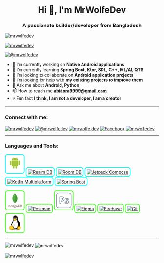<h1 align="center">Hi 👋, I'm MrWolfeDev</h1>
<h3 align="center">A passionate builder/developer from Bangladesh</h3>

<p align="left"> <img src="https://komarev.com/ghpvc/?username=mrwolfedev&label=Profile%20views&color=0e75b6&style=flat" alt="mrwolfedev" /> </p>

<p align="left"> <a href="https://github.com/ryo-ma/github-profile-trophy"><img src="https://github-profile-trophy.vercel.app/?username=mrwolfedev" alt="mrwolfedev" /></a> </p>

<p align="left"> <a href="https://twitter.com/@mrwolfedev" target="blank"><img src="https://img.shields.io/twitter/follow/@mrwolfedev?logo=twitter&style=for-the-badge" alt="@mrwolfedev" /></a> </p>

- 🔭 I’m currently working on **Native Android applications**
- 🌱 I’m currently learning **Spring Boot, Ktor, SDL, C++, ML/AI, QT6**
- 👯 I’m looking to collaborate on **Android application projects**
- 🤝 I’m looking for help with **my existing projects to improve them**
- 💬 Ask me about **Android, Python**
- 📫 How to reach me **abidora9999@gmail.com**
- ⚡ Fun fact **I think, I am not a developer, I am a creator**

---

<h3 align="left">Connect with me:</h3>
<p align="left">
<a href="https://dev.to/mrwolfedev" target="blank"><img align="center" src="https://raw.githubusercontent.com/rahuldkjain/github-profile-readme-generator/master/src/images/icons/Social/devto.svg" alt="mrwolfedev" height="30" width="40" /></a>
<a href="https://twitter.com/@mrwolfedev" target="blank"><img align="center" src="https://raw.githubusercontent.com/rahuldkjain/github-profile-readme-generator/master/src/images/icons/Social/twitter.svg" alt="@mrwolfedev" height="30" width="40" /></a>
<a href="https://linkedin.com/in/mrwolfe dev" target="blank"><img align="center" src="https://raw.githubusercontent.com/rahuldkjain/github-profile-readme-generator/master/src/images/icons/Social/linked-in-alt.svg" alt="mrwolfe dev" height="30" width="40" /></a>
<a href="https://fb.com/https://www.facebook.com/profile.php?id=61572301573148" target="blank"><img align="center" src="https://raw.githubusercontent.com/rahuldkjain/github-profile-readme-generator/master/src/images/icons/Social/facebook.svg" alt="Facebook" height="30" width="40" /></a>
<a href="https://instagram.com/mrwolfedev" target="blank"><img align="center" src="https://raw.githubusercontent.com/rahuldkjain/github-profile-readme-generator/master/src/images/icons/Social/instagram.svg" alt="mrwolfedev" height="30" width="40" /></a>
</p>

---

<h3 align="left">Languages and Tools:</h3>

<p align="left">
<!-- Android Ecosystem -->
<a href="https://developer.android.com" target="_blank"><img src="https://raw.githubusercontent.com/devicons/devicon/master/icons/android/android-original-wordmark.svg" alt="Android" width="50" height="50" style="border:2px solid #00fff7; border-radius:8px; padding:5px;"/></a>
<a href="https://realm.io/" target="_blank"><img src="https://raw.githubusercontent.com/bestofjs/bestofjs-webui/8665e8c267a0215f3159df28b33c365198101df5/public/logos/realm.svg" alt="Realm DB" width="50" height="50" style="border:2px solid #00fff7; border-radius:8px; padding:5px;"/></a>
<a href="https://developer.android.com/jetpack/androidx/releases/room" target="_blank"><img src="https://raw.githubusercontent.com/mrwolfedev/assets/main/room-db-logo.png" alt="Room DB" width="50" height="50" style="border:2px solid #00fff7; border-radius:8px; padding:5px;"/></a>
<a href="https://developer.android.com/jetpack/compose" target="_blank"><img src="https://raw.githubusercontent.com/mrwolfedev/assets/main/jetpack-compose-logo.png" alt="Jetpack Compose" width="50" height="50" style="border:2px solid #00fff7; border-radius:8px; padding:5px;"/></a>
<a href="https://kotlinlang.org/lp/multiplatform/" target="_blank"><img src="https://upload.wikimedia.org/wikipedia/commons/0/06/Kotlin_Icon.svg" alt="Kotlin Multiplatform" width="50" height="50" style="border:2px solid #00fff7; border-radius:8px; padding:5px;"/></a>
<a href="https://spring.io/" target="_blank"><img src="https://www.vectorlogo.zone/logos/springio/springio-icon.svg" alt="Spring Boot" width="50" height="50" style="border:2px solid #00fff7; border-radius:8px; padding:5px;"/></a>


<!-- Databases & Tools -->
<a href="https://www.mongodb.com/" target="_blank"><img src="https://raw.githubusercontent.com/devicons/devicon/master/icons/mongodb/mongodb-original-wordmark.svg" alt="MongoDB" width="50" height="50" style="border:2px solid #39ff14; border-radius:8px; padding:5px;"/></a>
<a href="https://postman.com" target="_blank"><img src="https://www.vectorlogo.zone/logos/getpostman/getpostman-icon.svg" alt="Postman" width="50" height="50" style="border:2px solid #39ff14; border-radius:8px; padding:5px;"/></a>
<a href="https://www.photoshop.com/en" target="_blank"><img src="https://raw.githubusercontent.com/devicons/devicon/master/icons/photoshop/photoshop-line.svg" alt="Photoshop" width="50" height="50" style="border:2px solid #39ff14; border-radius:8px; padding:5px;"/></a>
<a href="https://www.figma.com/" target="_blank"><img src="https://www.vectorlogo.zone/logos/figma/figma-icon.svg" alt="Figma" width="50" height="50" style="border:2px solid #39ff14; border-radius:8px; padding:5px;"/></a>
<a href="https://firebase.google.com/" target="_blank"><img src="https://www.vectorlogo.zone/logos/firebase/firebase-icon.svg" alt="Firebase" width="50" height="50" style="border:2px solid #39ff14; border-radius:8px; padding:5px;"/></a>
<a href="https://git-scm.com/" target="_blank"><img src="https://www.vectorlogo.zone/logos/git-scm/git-scm-icon.svg" alt="Git" width="50" height="50" style="border:2px solid #39ff14; border-radius:8px; padding:5px;"/></a>
<a href="https://www.linux.org/" target="_blank"><img src="https://raw.githubusercontent.com/devicons/devicon/master/icons/linux/linux-original.svg" alt="Linux" width="50" height="50" style="border:2px solid #39ff14; border-radius:8px; padding:5px;"/></a>
</p>

---

<p><img align="left" src="https://github-readme-stats.vercel.app/api/top-langs?username=mrwolfedev&show_icons=true&locale=en&layout=compact" alt="mrwolfedev" /></p>

<p>&nbsp;<img align="center" src="https://github-readme-stats.vercel.app/api?username=mrwolfedev&show_icons=true&locale=en" alt="mrwolfedev" /></p>

<p><img align="center" src="https://github-readme-streak-stats.herokuapp.com/?user=mrwolfedev&" alt="mrwolfedev" /></p>
